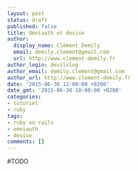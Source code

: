 ```yaml
---
layout: post
status: draft
published: false
title: Omniauth et devise
author:
  display_name: Clément Demily
  email: demily.clement@gmail.com
  url: http://www.clement-demily.fr
author_login: devilslug
author_email: demily.clement@gmail.com
author_url: http://www.clement-demily.fr
date: '2015-06-30 12:00:00 +0200'
date_gmt: '2015-06-30 10:00:00 +0200'
categories:
- tutoriel
- ruby
tags:
- ruby on rails
- omniauth
- devise
comments: []
---
```


#TODO
